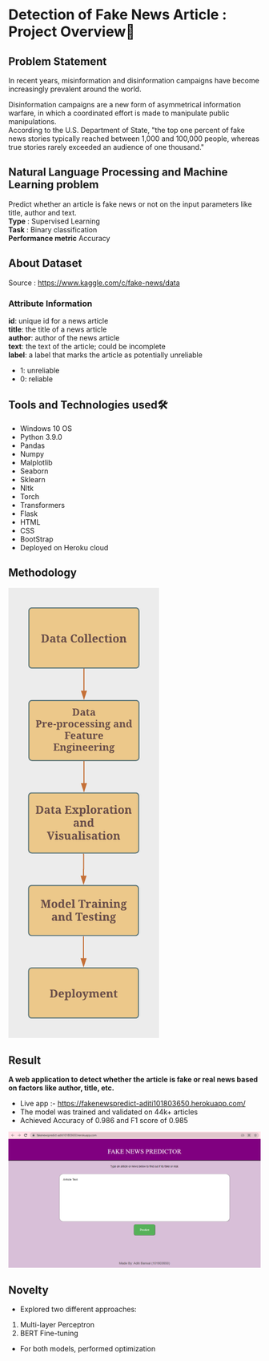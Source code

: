 # Detection of Fake News Article : Project Overview🎯
## Problem Statement
In recent years, misinformation and disinformation campaigns have become increasingly prevalent around the world.<br>

Disinformation campaigns are a new form of asymmetrical information warfare, in which a coordinated effort is made to manipulate public manipulations.<br>
According to the U.S. Department of State, "the top one percent of fake news stories typically reached between 1,000 and 100,000 people, whereas true stories rarely exceeded an audience of one thousand."

## Natural Language Processing and Machine Learning problem
Predict whether an article is fake news or not on the input parameters like title, author and text.<br>
<b>Type</b> : Supervised Learning<br>
<b>Task</b> : Binary classification<br>
<b>Performance metric</b>  Accuracy<br>

## About Dataset
Source : https://www.kaggle.com/c/fake-news/data

### Attribute Information
<b>id</b>: unique id for a news article<br>
<b>title</b>: the title of a news article<br>
<b>author</b>: author of the news article<br>
<b>text</b>: the text of the article; could be incomplete<br>
<b>label</b>: a label that marks the article as potentially unreliable<br>
- 1: unreliable
- 0: reliable

## Tools and Technologies used🛠
- Windows 10 OS 
- Python 3.9.0
- Pandas
- Numpy
- Malplotlib 
- Seaborn 
- Sklearn
- Nltk
- Torch
- Transformers
- Flask
- HTML
- CSS
- BootStrap 
- Deployed on Heroku cloud


## Methodology
![Methodology](snapshots/Methodology.png)


## Result
**A web application to detect whether the article is fake or real news based on factors like author, title, etc.**
- Live app :- https://fakenewspredict-aditi101803650.herokuapp.com/
- The model was trained and validated on 44k+ articles
- Achieved Accuracy of 0.986 and F1 score of 0.985 

![Landing Page](snapshots/Landing_Page.PNG)


## Novelty
- Explored two different approaches:
1. Multi-layer Perceptron
2. BERT Fine-tuning
- For both models, performed optimization
